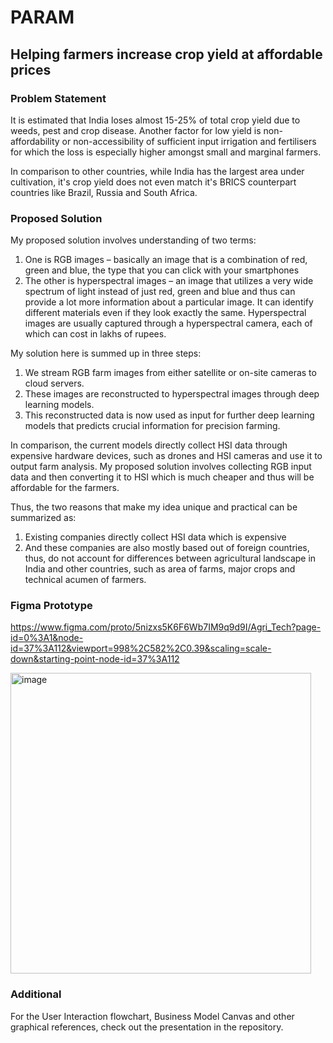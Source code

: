 # PARAM

## Helping farmers increase crop yield at affordable prices

### Problem Statement

It is estimated that India loses almost 15-25% of total crop yield due to weeds, pest and crop disease. Another factor for low yield is non-affordability or non-accessibility of sufficient input irrigation and fertilisers for which the loss is especially higher amongst small and marginal farmers.

In comparison to other countries, while India has the largest area under cultivation, it&#39;s crop yield does not even match it&#39;s BRICS counterpart
countries like Brazil, Russia and South Africa.

### Proposed Solution

My proposed solution involves understanding of two terms:
1. One is RGB images – basically an image that is a combination of red, green and blue, the type that you can click with your smartphones
2. The other is hyperspectral images – an image that utilizes a very wide spectrum of light instead of just red, green and blue and thus can provide a lot more information about a particular image. It can identify different materials even if they look exactly the same. Hyperspectral images are usually captured through a hyperspectral camera, each of which can cost in lakhs of rupees.

My solution here is summed up in three steps:
1. We stream RGB farm images from either satellite or on-site cameras to cloud servers.
2. These images are reconstructed to hyperspectral images through deep learning models.
3. This reconstructed data is now used as input for further deep learning models that predicts crucial information for precision farming.

In comparison, the current models directly collect HSI data through expensive hardware devices, such as drones and HSI cameras and use it to output farm analysis. My proposed solution involves collecting RGB input data and then converting it to HSI which is much cheaper and thus will be affordable for the farmers.

Thus, the two reasons that make my idea unique and practical can be summarized as:
1. Existing companies directly collect HSI data which is expensive
2. And these companies are also mostly based out of foreign countries, thus, do not account for differences between agricultural landscape in India and other countries, such as area of farms, major crops and technical acumen of farmers.

### Figma Prototype

https://www.figma.com/proto/5nizxs5K6F6Wb7IM9q9d9I/Agri_Tech?page-id=0%3A1&node-id=37%3A112&viewport=998%2C582%2C0.39&scaling=scale-down&starting-point-node-id=37%3A112

<img width="481" alt="image" src="https://user-images.githubusercontent.com/82928853/206899608-aa0dd097-d6d0-4a1f-9cda-77a7513754a7.png">


### Additional

For the User Interaction flowchart, Business Model Canvas and other graphical references, check out the presentation in the repository.
